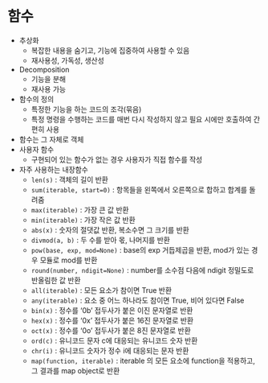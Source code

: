 # 함수

- 추상화
    - 복잡한 내용을 숨기고, 기능에 집중하여 사용할 수 있음
    - 재사용성, 가독성, 생산성
- Decomposition
    - 기능을 분해
    - 재사용 가능
- 함수의 정의
    - 특정한 기능을 하는 코드의 조각(묶음)
    - 특정 명령을 수행하는 코드를 매번 다시 작성하지 않고 필요 시에만 호출하여 간편히 사용
- 함수는 그 자체로 객체
- 사용자 함수
    - 구현되어 있는 함수가 없는 경우 사용자가 직접 함수를 작성
- 자주 사용하는 내장함수
    - `len(s)` : 객체의 길이 반환
    - `sum(iterable, start=0)` : 항목들을 왼쪽에서 오른쪽으로 합하고 합계를 돌려줌
    - `max(iterable)` : 가장 큰 값 반환
    - `min(iterable)` : 가장 작은 값 반환
    - `abs(x)` : 숫자의 절댓값 반환, 복소수면 그 크기를 반환
    - `divmod(a, b)` : 두 수를 받아 몫, 나머지를 반환
    - `pow(base, exp, mod=None)` : base의 exp 거듭제곱을 반환, mod가 있는 경우 모듈로 mod를 반환
    - `round(number, ndigit=None)` : number를 소수점 다음에 ndigit 정밀도로 반올림한 값 반환
    - `all(iterable)` : 모든 요소가 참이면 True 반환
    - `any(iterable)` : 요소 중 어느 하나라도 참이면 True, 비어 있다면 False
    - `bin(x)` : 정수를 ‘0b’ 접두사가 붙은 이진 문자열로 반환
    - `hex(x)` : 정수를 ‘0x’ 접두사가 붙은 16진 문자열로 반환
    - `oct(x)` : 정수를 ‘0o’ 접두사가 붙은 8진 문자열로 반환
    - `ord(c)` : 유니코드 문자 c에 대응되는 유니코드 숫자 반환
    - `chr(i)` : 유니코드 숫자가 정수 i에 대응되는 문자 반환
    - `map(function, iterable)` : iterable 의 모든 요소에 function을 적용하고, 그 결과를 map object로 반환